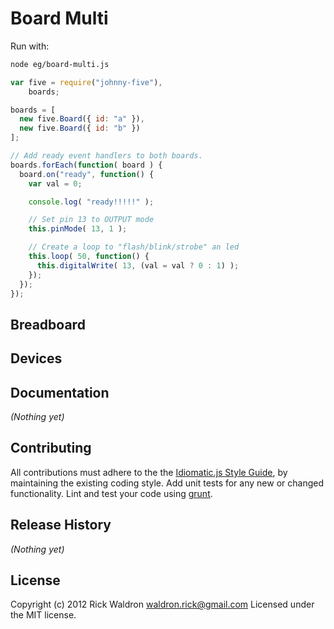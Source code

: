 # Board Multi

Run with:
```bash
node eg/board-multi.js
```


```javascript
var five = require("johnny-five"),
    boards;

boards = [
  new five.Board({ id: "a" }),
  new five.Board({ id: "b" })
];

// Add ready event handlers to both boards.
boards.forEach(function( board ) {
  board.on("ready", function() {
    var val = 0;

    console.log( "ready!!!!!" );

    // Set pin 13 to OUTPUT mode
    this.pinMode( 13, 1 );

    // Create a loop to "flash/blink/strobe" an led
    this.loop( 50, function() {
      this.digitalWrite( 13, (val = val ? 0 : 1) );
    });
  });
});

```

## Breadboard





## Devices




## Documentation

_(Nothing yet)_









## Contributing
All contributions must adhere to the the [Idiomatic.js Style Guide](https://github.com/rwldrn/idiomatic.js),
by maintaining the existing coding style. Add unit tests for any new or changed functionality. Lint and test your code using [grunt](https://github.com/cowboy/grunt).

## Release History
_(Nothing yet)_

## License
Copyright (c) 2012 Rick Waldron <waldron.rick@gmail.com>
Licensed under the MIT license.
